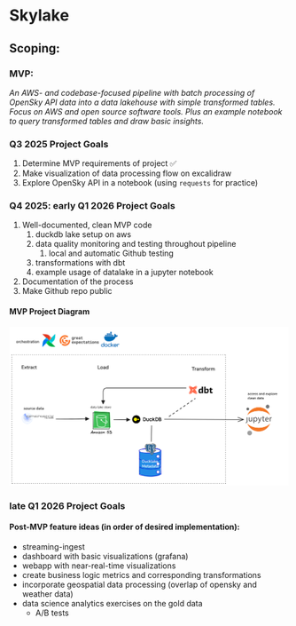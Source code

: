 # Skylake
  
## Scoping:
### MVP:
_An AWS- and codebase-focused pipeline with batch processing of OpenSky API data into a data lakehouse with simple transformed tables. Focus on AWS and open source software tools. Plus an example notebook to query transformed tables and draw basic insights._

### Q3 2025 Project Goals
1. Determine MVP requirements of project ✅
2. Make visualization of data processing flow on excalidraw
3. Explore OpenSky API in a notebook (using `requests` for practice)

### Q4 2025: early Q1 2026 Project Goals
1. Well-documented, clean MVP code
   1. duckdb lake setup on aws
   2. data quality monitoring and testing throughout pipeline
      1. local and automatic Github testing
   3. transformations with dbt
   4. example usage of datalake in a jupyter notebook
2. Documentation of the process
3. Make Github repo public

#### MVP Project Diagram
![mvp diagram](diagram_1.png)

### late Q1 2026 Project Goals
#### Post-MVP feature ideas (in order of desired implementation):
- streaming-ingest
- dashboard with basic visualizations (grafana)
- webapp with near-real-time visualizations
- create business logic metrics and corresponding transformations
- incorporate geospatial data processing (overlap of opensky and weather data)
- data science analytics exercises on the gold data
    - A/B tests